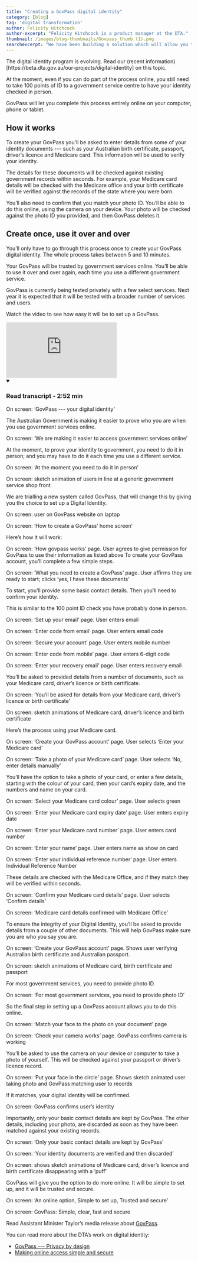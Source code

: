 ```yaml
---
title: "Creating a GovPass digital identity"
category: [blog]
tag: 'digital transformation'
author: Felicity Hitchcock
author-excerpt: "Felicity Hitchcock is a product manager at the DTA."
thumbnail: /images/blog-thumbnails/Govpass_thumb (1).png
searchexcerpt: "We have been building a solution which will allow you to create a digital identity to use with government services."
---
```


<p class="callout">The digital identity program is evolving. Read our (recent information)[https://beta.dta.gov.au/our-projects/digital-identity] on this topic.</p>

At the moment, even if you can do part of the process online, you still need to take 100 points of ID to a government service centre to have your identity checked in person.

GovPass will let you complete this process entirely online on your computer, phone or tablet.

## How it works

To create your GovPass you’ll be asked to enter details from some of your identity documents --- such as your Australian birth certificate, passport, driver’s licence and Medicare card. This information will be used to verify your identity.

The details for these documents will be checked against existing government records within seconds. For example, your Medicare card details will be checked with the Medicare office and your birth certificate will be verified against the records of the state where you were born.

You’ll also need to confirm that you match your photo ID. You’ll be able to do this online, using the camera on your device. Your photo will be checked against the photo ID you provided, and then GovPass deletes it.

## Create once, use it over and over

You’ll only have to go through this process once to create your GovPass digital identity. The whole process takes between 5 and 10 minutes.

Your GovPass will be trusted by government services online. You’ll be able to use it over and over again, each time you use a different government service.

GovPass is currently being tested privately with a few select services. Next year it is expected that it will be tested with a broader number of services and users.

Watch the video to see how easy it will be to set up a GovPass.

<div class="embed-container">
  <iframe src="https://www.youtube.com/embed/5EkLDNMALBs?rel=0" frameborder="0" allowfullscreen></iframe>
</div>
<details open data-label="content-accordion-1-example" aria-expanded="false">
  <summary><h3>Read transcript - 2:52 min</h3></summary>
  <div class="accordion-panel" markdown="1">

On screen: ‘GovPass --- your digital identity’

The Australian Government is making it easier to prove who you are when you use government services online.

On screen: ‘We are making it easier to access government services online’

At the moment, to prove your identity to government, you need to do it in person; and you may have to do it each time you use a different service.

On screen: ‘At the moment you need to do it in person’

On screen: sketch animation of users in line at a generic government service shop front

We are trialling a new system called GovPass, that will change this by giving you the choice to set up a Digital Identity.

On screen: user on GovPass website on laptop

On screen: ‘How to create a GovPass’ home screen’

Here’s how it will work:

On screen: ‘How govpass works’ page. User agrees to give permission for GovPass to use their information as listed above
To create your GovPass account, you’ll complete a few simple steps.

On screen: ‘What you need to create a GovPass’ page. User affirms they are ready to start; clicks ‘yes, I have these documents’

To start, you’ll provide some basic contact details. Then you’ll need to confirm your identity.

This is similar to the 100 point ID check you have probably done in person.

On screen: ‘Set up your email’ page. User enters email

On screen: ‘Enter code from email’ page. User enters email code

On screen: ‘Secure your account’ page. User enters mobile number

On screen: ‘Enter code from mobile’ page. User enters 6-digit code

On screen: ‘Enter your recovery email’ page. User enters recovery email

You’ll be asked to provided details from a number of documents, such as your Medicare card, driver’s licence or birth certificate.

On screen: ‘You’ll be asked for details from your Medicare card, driver’s licence or birth certificate’

On screen: sketch animations of Medicare card, driver’s licence and birth certificate

Here’s the process using your Medicare card.

On screen: ‘Create your GovPass account’ page. User selects ‘Enter your Medicare card’

On screen: ‘Take a photo of your Medicare card’ page. User selects ‘No, enter details manually’

You’ll have the option to take a photo of your card, or enter a few details, starting with the colour of your card, then your card’s expiry date, and the numbers and name on your card.

On screen: ‘Select your Medicare card colour’ page. User selects green

On screen: ‘Enter your Medicare card expiry date’ page. User enters expiry date

On screen: ‘Enter your Medicare card number’ page. User enters card number

On screen: ‘Enter your name’ page. User enters name as show on card

On screen: ‘Enter your individual reference number’ page. User enters Individual Reference Number

These details are checked with the Medicare Office, and if they match they will be verified within seconds.

On screen: ‘Confirm your Medicare card details’ page. User selects ‘Confirm details’

On screen: ‘Medicare card details confirmed with Medicare Office’

To ensure the integrity of your Digital Identity, you’ll be asked to provide details from a couple of other documents. This will help GovPass make sure you are who you say you are.

On screen: ‘Create your GovPass account’ page. Shows user verifying Australian birth certificate and Australian passport.

On screen: sketch animations of Medicare card, birth certificate and passport

For most government services, you need to provide photo ID.

On screen: ‘For most government services, you need to provide photo ID’

So the final step in setting up a GovPass account allows you to do this online.

On screen: ‘Match your face to the photo on your document’ page

On screen: ‘Check your camera works’ page. GovPass confirms camera is working

You’ll be asked to use the camera on your device or computer to take a photo of yourself. This will be checked against your passport or driver’s licence record.

On screen: ‘Put your face in the circle’ page. Shows sketch animated user taking photo and GovPass matching user to records

If it matches, your digital identity will be confirmed.

On screen: GovPass confirms user’s identity

Importantly, only your basic contact details are kept by GovPass. The other details, including your photo, are discarded as soon as they have been matched against your existing records.

On screen: ‘Only your basic contact details are kept by GovPass’

On screen: ‘Your identity documents are verified and then discarded’

On screen: shows sketch animations of Medicare card, driver’s licence and birth certificate disappearing with a ‘puff’

GovPass will give you the option to do more online. It will be simple to set up, and it will be trusted and secure.

On screen: ‘An online option, Simple to set up, Trusted and secure’

On screen: GovPass: Simple, clear, fast and secure

</div>
</details>

Read Assistant Minister Taylor’s media release about [GovPass](https://ministers.pmc.gov.au/taylor/2017/what-govpass-digital-id-would-look-australians).

You can read more about the DTA’s work on digital identity:

- [GovPass --- Privacy by design](https://www.dta.gov.au/blog/govpass-privacy-by-design/)
- [Making online access simple and secure](https://www.dta.gov.au/blog/govpass/)
